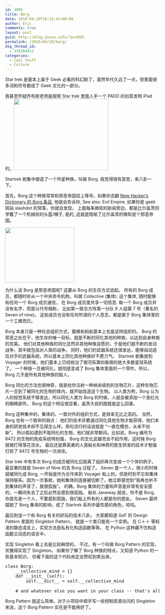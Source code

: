 ```yaml
---
id: 1095
title: Borg
date: 2010-04-29T18:33:41+00:00
author: Eric
comments: true
layout: post
guid: http://blog.youxu.info/?p=1095
permalink: /2010/04/29/borg/
dsq_thread_id:
  - 338384412
categories:
  - Cool Stuff
  - Culture
---
```

Star trek 是基本上属于 Geek 必看的科幻剧了，虽然年代久远了一点，但里面很多词和符号都成了 Geek 文化的一部分。
  
我甚至怀疑乔布斯老师是按照 Star trek 里面人手一个 PADD 的创意发明 iPad 的。<img class="aligncenter" title="PADD" src="http://i.zdnet.com/blogs/ds9-padd.jpg" alt="" width="308" height="231" />

Startrek 剧集中塑造了一个外星种族，叫做 Borg. 我觉得很有意思，来八卦一下。

首先，Borg 这个种族常常和邪恶帝国挂上等号。如果你去翻 [New Hacker&#8217;s Dictionary 的 Borg 条目](http://catb.org/jargon/html/B/Borg.html), 他就会告诉你, See also: Evil Empire. 如果你是 geek 网站 slashdot 的常客，你就会发现， 上面每条微软的新闻旁边，都是比尔盖茨同学戴了一个机械状的头盔/帽子, 是的, 这就是隐喻了比尔盖茨的微软是个邪恶帝国。
  
<img class="aligncenter" title="Bill Gates, the Borg" src="http://www.hardgeus.com/updateimages/bill_gates_borg.jpg" alt="" width="225" height="178" />
  
为什么说 Borg 是邪恶帝国呢? 这要从 Borg 的生存方式说起。 所有的 Borg 成员，都随时听从一个中央命令机构，叫做 Collective (集体). 这个集体, 随时能够和任何一个 Borg 成员通信， 在 Borg 成员里共享一切信息. 每一个 Borg 成员并没有名字，而是以代号相称， 比如第一联合方阵第一分队 9 人组第 7 号（著名的 Seven of nine)。 这些成员也没有任何所谓的个人意志，都是属于 Borg 集体里的一个工蜂而已。

Borg 本身只是一种社会组织方式，蜜蜂和蚂蚁基本上也是这样组织的。 Borg 的邪恶之处在于，他生存的唯一目标，就是不断的同化其他的种族，以达到自身种族的完美。 他们对其他种族的同化显然非其他种族自愿的，于是他们就不断的发动战争，其中就包括对人类的战争。 同时，他们的武器系统还很发达，能够自动适应对手的武器系统，所以基本上同化其他种族好不费力气。 Startrek 剧集放到 Voyager 的时候，他们基本上已经统治了银河系第四象限的绝大多数星球系统了。 一个种族一旦被同化，就彻底变成了 Borg 集体里面的一个零件，所以，Borg 几乎是所有其他种族的敌人。

Borg 同化的方法也很神奇，就是给你注射一种纳米级别的生物芯片，这种生物芯片一旦到了被同化的生物的体内，就开始改造这个生物。 以人类为例，Borg 认为人的视觉系统不够发达，所以同化人类为 Borg 的时候，人就会被添加一个发红光的眼睛部件。 Borg 的这个特征很显著，盖茨大叔的图就是这么回事。

Borg 这种集中的，集体的，一致对外的组织方式，是效率无比之高的。 当然，Borg 也有一个致命的弱点： 他们的技术非要通过同化其他生物才能获得，他们本身的研发技术却不见得怎么样。用句流行的话说就是 “一直在模仿，从来不创新”。 所以假如遇到不能同化的生物，他们就非常郁闷。比如说，Borg 编号为 8472 的生物的免疫系统特别强， Borg 的生化武器完全不起作用，这时候 Borg 就被打得落花流水。 最后还是靠英勇的人类船长和神奇的医生研发的技术才勉强打败了 8472 号生物的一次进攻。

Star trek 中有多次 Borg 的成员被同化后脱离了组织再次变成一个个体的例子。 最显著的就是 Seven of Nine 的去 Borg 过程了。 Seven 是一个人，很小的时候就被同化成 Borg, 一开始是作为合作来到 Voyager 船上的，但是时刻不忘和集体保持联系。因为一次事故，她和集体的连接被切断了，她立即感觉到“我再也听不到集体的声音了，我很孤独”。 的确，Borg 集体的力量和声音是非常有安全感的，一瞬间失去了之后必然会感到很孤独。 船长 Janeway 就说，你不是 Borg, 你首先是一个人，不要感到孤独，我们船上所有的人都是你的朋友。 Seven 最终摆脱了 Borg 集体的影响，成了 Startrek 系列中最性感的角色，哈哈。

最后附送一个和 Borg 有关的好玩的技术八卦。 大家都知道 GoF 的 Design Pattern 里面的 Singleton Pattern， 就是一个类只能有一个实例。 在 C＋＋ 等标准的静态语言上，实现方法是私有化构造函数等等。 在 Python 这种藏不住构造函数又动态的语言中，
  
实现 Singleton 看上去是比较麻烦的。 不过，有一个叫做 Borg Pattern 的实现，优雅得实现了 Singleton。 如果你了解了 Borg 种族的特点，又知道 Python 的一些基本知识， 你看下面的这个代码肯定会赞叹到笑出来。

<pre><span class="k">class</span> <span class="nc">Borg</span><span class="p">:</span>
    <span class="n">__collective_mind</span> <span class="o">=</span> <span class="p">{}</span>
    <span class="k">def</span> <span class="nf">__init__</span><span class="p">(</span><span class="bp">self</span><span class="p">):</span>
        <span class="bp">self</span><span class="o">.</span><span class="n">__dict__</span> <span class="o">=</span> <span class="bp">self</span><span class="o">.</span><span class="n">__collective_mind</span>

    <span class="c"># and whatever else you want in your class -- that's all!</span>
</pre>

Borg Pattern 就这么简单。对于小项目中顺手写一些控制资源访问的 Singleton 来说，这个 Borg Pattern 实在是不能再好了。